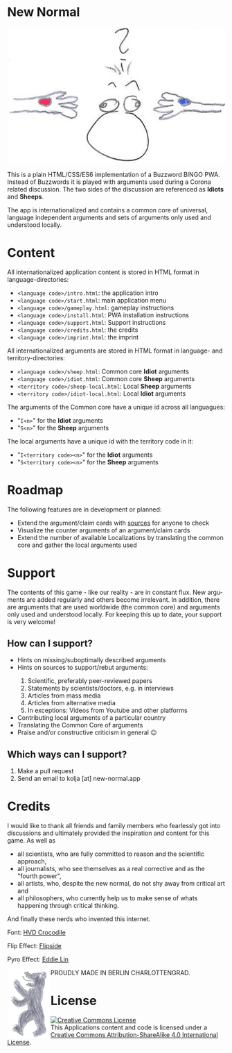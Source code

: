 <h1>New Normal</h1>
<center><img src="https://github.com/joust/new-normal/raw/master/images/new-normal.jpg"></center>
<p>
This is a plain HTML/CSS/ES6 implementation of a Buzzword BINGO PWA. Instead of Buzz&shy;words it is played with arguments used during a Corona related discussion. The two sides of the discussion are referenced as <b>Idiots</b> and <b>Sheeps</b>.
</p><p>
The app is inter&shy;nationa&shy;lized and contains a common core of universal, language inde&shy;pen&shy;dent argu&shy;ments and sets of argu&shy;ments only used and under&shy;stood locally.
</p>
<h1>Content</h1>
<p>
All internationalized application content is stored in HTML format in language-directories:
</p>
<ul>
<li><code>&lt;language code&gt;/intro.html</code>: the application intro</li>
<li><code>&lt;language code&gt;/start.html</code>: main application menu</li>
<li><code>&lt;language code&gt;/gameplay.html</code>: gameplay instructions</li>
<li><code>&lt;language code&gt;/install.html</code>: PWA installation instructions</li>
<li><code>&lt;language code&gt;/support.html</code>: Support instructions</li>
<li><code>&lt;language code&gt;/credits.html</code>: the credits</li>
<li><code>&lt;language code&gt;/imprint.html</code>: the imprint</li>
</ul>
<p>
All internationalized argu&shy;ments are stored in HTML format in language- and terri&shy;tory-direc&shy;tories:
</p>
<ul>
<li><code>&lt;language code&gt;/sheep.html</code>: Common core <b>Idiot</b> argu&shy;ments</li>
<li><code>&lt;language code&gt;/idiot.html</code>: Common core <b>Sheep</b> argu&shy;ments</li>
<li><code>&lt;territory code&gt;/sheep-local.html</code>: Local <b>Sheep</b> argu&shy;ments</li>
<li><code>&lt;territory code&gt;/idiot-local.html</code>: Local <b>Idiot</b> argu&shy;ments</li>
</ul>
<p>The arguments of the Common core have a unique id across all languagues:</p>
<ul>
<li>"<code>I&lt;n&gt;</code>" for the <b>Idiot</b> arguments</li>
<li>"<code>S&lt;n&gt;</code>" for the <b>Sheep</b> arguments</li>
</ul>
<p>The local arguments have a unique id with the territory code in it:</p>
<ul>
<li>"<code>I&lt;territory code&gt;&lt;n&gt;</code>" for the <b>Idiot</b> arguments</li>
<li>"<code>S&lt;territory code&gt;&lt;n&gt;</code>" for the <b>Sheep</b> arguments</li>
</ul>

<h1>Roadmap</h1>
<p>
The following features are in development or planned:
</p>
<ul>
<li>Extend the argument/claim cards with <a href="https://github.com/joust/new-normal/blob/master/sources.txt">sources</a> for anyone to check</li>
<li>Visualize the counter arguments of an argument/claim cards</li>
<li>Extend the number of available Localizations by translating the common core and gather the local arguments used</li>
</ul>
<h1>Support</h1>
<p>
The contents of this game - like our reality - are in con&shy;stant flux. New argu&shy;ments are added regu&shy;larly and others become irrele&shy;vant. In addition, there are argu&shy;ments that are used worldwide (the common core) and argu&shy;ments only used and under&shy;stood locally. For keeping this up to date, your support is very welcome!
</p>
<h2>How can I support?</h2>

<ul>
  <li>Hints on missing/suboptimally described argu&shy;ments</li>
  <li>Hints on sources to support/rebut argu&shy;ments:</li>
    <ol>
      <li>Scien&shy;tific, prefer&shy;ably peer-reviewed papers</li>
      <li>State&shy;ments by scien&shy;tists/doctors, e.g. in inter&shy;views</li>
      <li>Articles from mass media</li>
      <li>Articles from alternative media</li>
      <li>In exceptions: Videos from Youtube and other plat&shy;forms</li>
    </ol>
  <li>Contri&shy;buting local argu&shy;ments of a parti&shy;cular country</li>
  <li>Trans&shy;lating the Common Core of argum&shy;ents</li>
  <li>Praise and/or constructive criticism in general 😉</li>
</ul>

<h2>Which ways can I support?</h2>
<ol>
  <li>Make a pull request</li>
  <li>Send an email to kolja [at] new-normal.app</li>
</ol>

<h1>Credits</h1>

<p>I would like to thank all friends and family members who fearlessly got into discussions and ultimately provided the inspiration and content for this game. As well as
</p>
<ul>
<li>all scientists, who are fully committed to reason and the scientific approach,</li>
<li>all journalists, who see themselves as a real corrective and as the "fourth power",</li>
<li>all artists, who, despite the new normal, do not shy away from critical art and</li>
<li>all philosophers, who currently help us to make sense of whats happening through critical thinking.</li>
</ul>
<p>
And finally these nerds who invented this internet.</p>
<p>Font: <a target="_blank" href="https://www.hvdfonts.com/fonts/hvd-crocodile">HVD Crocodile</a>
</p><p>
Flip Effect: <a taget="_blank" href="https://lab.hakim.se/flipside">Flipside</a>
</p><p>
Pyro Effect: <a target="_blank" href="https://jsfiddle.net/elin/7m3bL">Eddie Lin</a>
</p><p>
<img width="100" style="float:left" src="https://github.com/joust/new-normal/raw/master/images/berlin.png">PROUDLY MADE IN BERLIN CHARLOTTENGRAD.
</p>

<h1>License</h1>
<p>
<a target="_blank" rel="license" href="http://creativecommons.org/licenses/by-sa/4.0/"><img alt="Creative Commons License" style="border-width:0" src="https://i.creativecommons.org/l/by-sa/4.0/88x31.png" /></a><br />This Applications  content and code is licensed under a <a  target="_blank" rel="license" href="http://creativecommons.org/licenses/by-sa/4.0/">Creative Commons Attribution-ShareAlike 4.0 International License</a>.
</p>